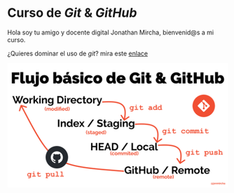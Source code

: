 # Curso de _Git_ & _GitHub_

Hola soy tu amigo y docente digital Jonathan Mircha, bienvenid@s a mi curso.

¿Quieres dominar el uso de _git_? mira este [enlace](https://jonmircha.com/git)

![Flujo de Git](git-flow.png)